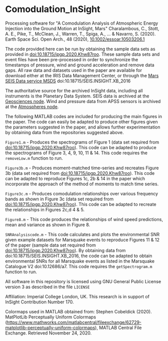 # Comodulation_InSight

Processing software for "A Comodulation Analysis of Atmospheric Energy Injection into the Ground Motion at InSight, Mars" Charalambous, C., Stott, A. E., Pike, T., McClean, J., Warren, T., Spiga, A., ... & Navarro, S. (2020).  Earth Space Sci. Open Arch., 48 (2020), [10.1002/essoar.10503206.1](https://www.essoar.org/doi/10.1002/essoar.10503206.1) 

The code provided here can be run by obtaining the sample data sets as provided in [doi:10.18715/ipgp.2020.Khw87roo](https://doi.org/10.18715/IPGP.2020.KHW87ROO). These sample data sets and event files have been pre-processed in order to synchronize the timestamps of pressure, wind and ground acceleration and remove data gaps. All raw data and datasets used in the paper are available for download either at the IRIS Data Management Center, or through the [Mars SEIS Data service MSDS](https://www.seis-insight.eu/en/science/science-summary "SEIS InSight Homepage") doi:10.18715/SEIS.INSIGHT.XB_2016

The authoritative source for the archived InSight data, including all instruments is the Planetary Data System. SEIS data is archived at the [Geosciences node](https://pds-geosciences.wustl.edu/missions/insight/index.htm). Wind and pressure data from APSS sensors is archived at the [Atmospheres node](https://atmos.nmsu.edu/data_and_services/atmospheres_data/INSIGHT/insight.html).

The following MATLAB codes are included for producing the main figures in the paper. The code can easily be adapted to produce other figures given the parameters suggested in the paper, and allows further experimentation by obtaining data from the repositories suggested above.

`Figure1.m` - Produces the spectrograms of Figure 1 (data set required from [doi:10.18715/ipgp.2020.Khw87roo](https://doi.org/10.18715/IPGP.2020.KHW87ROO)). This code can be adapted to produce the spectrograms of Figure 3, 4, 9, 10, 11 & 14. This code requires the `removeLow.m` function to run.

`Figure3b.m` - Produces moment-matched time-series and recreates Figure 3b (data set required from [doi:10.18715/ipgp.2020.Khw87roo](https://doi.org/10.18715/IPGP.2020.KHW87ROO)). This code can be adapted to reproduce Figures 1c, 2b & 14 in the paper which incorporate the approach of the method of moments to match time series.

`Figure3c.m` - Produces comodulation relationships over various frequency bands as shown in Figure 3c (data set required from [doi:10.18715/ipgp.2020.Khw87roo](https://doi.org/10.18715/IPGP.2020.KHW87ROO)). This code can be adapted to recreate the relationships in Figures 2c,d 4 & 5.

`Figure8.m` - This code produces the relationships of wind speed predictions, mean and variance as shown in Figure 8.

`SNRAnalysiscode.m` - This code calculates and plots the environmental SNR given example datasets for Marsquake events to reproduce Figures 11 & 12 of the paper (sample data set required from [doi:10.18715/ipgp.2020.Khw87roo](https://doi.org/10.18715/IPGP.2020.KHW87ROO)). By obtaining data from doi:10.18715/SEIS.INSIGHT.XB_2016, the code can be adapted to obtain environmental SNRs for all Marsquake events as listed in the Marsquake Catalogue V2 doi:10.12686/a7. This code requires the `getSpectrogram.m` function to run.

All software in this repository is licensed using GNU General Public License version 3 as described in the file `LICENSE`

Affiliation: Imperial College London, UK. This research is in support of InSight Contribution Number 170.

Colormaps used in MATLAB obtained from: Stephen Cobeldick (2020). MatPlotLib Perceptually Uniform Colormaps (https://www.mathworks.com/matlabcentral/fileexchange/62729-matplotlib-perceptually-uniform-colormaps), MATLAB Central File Exchange. Retrieved November 24, 2020.
